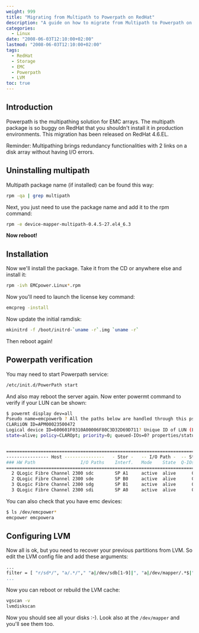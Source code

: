 ```yaml
---
weight: 999
title: "Migrating from Multipath to Powerpath on RedHat"
description: "A guide on how to migrate from Multipath to Powerpath on RedHat Linux systems, including uninstallation of multipath, installation of Powerpath, verification, and LVM configuration."
categories: 
  - Linux
date: "2008-06-03T12:10:00+02:00"
lastmod: "2008-06-03T12:10:00+02:00"
tags: 
  - RedHat
  - Storage
  - EMC
  - Powerpath
  - LVM
toc: true
---
```


## Introduction

Powerpath is the multipathing solution for EMC arrays. The multipath package is so buggy on RedHat that you shouldn't install it in production environments. This migration has been released on RedHat 4.6.EL.

Reminder: Multipathing brings redundancy functionalities with 2 links on a disk array without having I/O errors.

## Uninstalling multipath

Multipath package name (if installed) can be found this way:

```bash
rpm -qa | grep multipath
```

Next, you just need to use the package name and add it to the rpm command:

```bash
rpm -e device-mapper-multipath-0.4.5-27.el4_6.3
```

**Now reboot!**

## Installation

Now we'll install the package. Take it from the CD or anywhere else and install it:

```bash
rpm -ivh EMCpower.Linux*.rpm
```

Now you'll need to launch the license key command:

```bash
emcpreg -install
```

Now update the initial ramdisk:

```bash
mkinitrd -f /boot/initrd-`uname -r`.img `uname -r`
```

Then reboot again!

## Powerpath verification

You may need to start Powerpath service:

```bash
/etc/init.d/PowerPath start
```

And also may reboot the server again.
Now enter powermt command to verify if your LUN can be shown:

```bash
$ powermt display dev=all
Pseudo name=emcpowerb ? All the paths below are handled through this pseudo-device
CLARiiON ID=APM00023500472
Logical device ID=600601F0310A00006F80C3D32D69D711? Unique ID of LUN (LUN Properties)
state=alive; policy=CLAROpt; priority=0; queued-IOs=0? properties/status of the paths


==============================================================================
---------------- Host ---------------   - Stor -   -- I/O Path -  -- Stats ---
### HW Path                 I/O Paths    Interf.   Mode    State  Q-IOs Errors
==============================================================================
  2 QLogic Fibre Channel 2300 sdc        SP A1     active  alive      0      0
  2 QLogic Fibre Channel 2300 sde        SP B0     active  alive      0      0
  3 QLogic Fibre Channel 2300 sdg        SP B1     active  alive      0      0
  3 QLogic Fibre Channel 2300 sdi        SP A0     active  alive      0      0
```

You can also check that you have emc devices:

```bash
$ ls /dev/emcpower*
emcpower emcpowera
```

## Configuring LVM

Now all is ok, but you need to recover your previous partitions from LVM. So edit the LVM config file and add these arguments:

```bash {linenos=table,hl_lines=[3]}
...
filter = [ "r/sd*/", "a/.*/"," "a|/dev/sdb[1-9]|", "a|/dev/mapper/.*$|", "r|.*|" ]
...
```

Now you can reboot or rebuild the LVM cache:

```bash
vgscan -v
lvmdiskscan
```

Now you should see all your disks :-). Look also at the `/dev/mapper` and you'll see them too.
